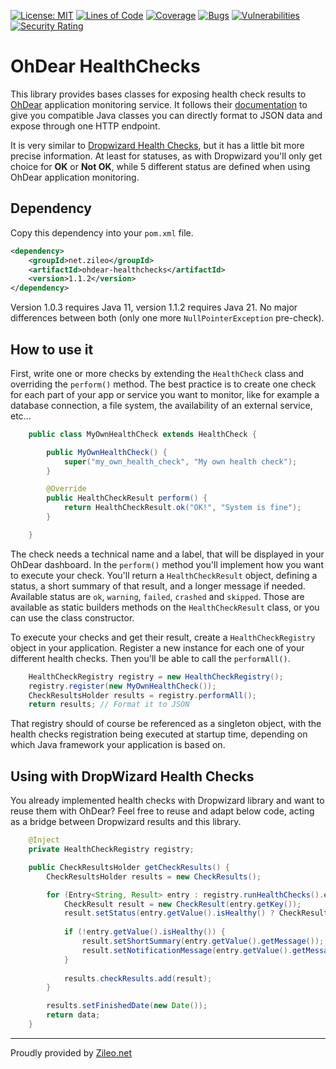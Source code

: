 [![License: MIT](https://img.shields.io/badge/License-MIT-yellow.svg)](https://opensource.org/licenses/MIT) [![Lines of Code](https://sonarcloud.io/api/project_badges/measure?project=zileo-net_ohdear-healthchecks&metric=ncloc)](https://sonarcloud.io/summary/new_code?id=zileo-net_ohdear-healthchecks) [![Coverage](https://sonarcloud.io/api/project_badges/measure?project=zileo-net_ohdear-healthchecks&metric=coverage)](https://sonarcloud.io/summary/new_code?id=zileo-net_ohdear-healthchecks) [![Bugs](https://sonarcloud.io/api/project_badges/measure?project=zileo-net_ohdear-healthchecks&metric=bugs)](https://sonarcloud.io/summary/new_code?id=zileo-net_ohdear-healthchecks) [![Vulnerabilities](https://sonarcloud.io/api/project_badges/measure?project=zileo-net_ohdear-healthchecks&metric=vulnerabilities)](https://sonarcloud.io/summary/new_code?id=zileo-net_ohdear-healthchecks) [![Security Rating](https://sonarcloud.io/api/project_badges/measure?project=zileo-net_ohdear-healthchecks&metric=security_rating)](https://sonarcloud.io/summary/new_code?id=zileo-net_ohdear-healthchecks)

# OhDear HealthChecks

This library provides bases classes for exposing health check results to [OhDear](https://ohdear.app) application monitoring service. It follows their [documentation](https://ohdear.app/docs/features/application-health-monitoring) to give you compatible Java classes you can directly format to JSON data and expose through one HTTP endpoint.

It is very similar to [Dropwizard Health Checks](https://metrics.dropwizard.io/4.2.0/manual/healthchecks.html), but it has a little bit more precise information. At least for statuses, as with Dropwizard you'll only get choice for __OK__ or __Not OK__, while 5 different status are defined when using OhDear application monitoring.

## Dependency

Copy this dependency into your `pom.xml` file.

```xml
<dependency>
    <groupId>net.zileo</groupId>
    <artifactId>ohdear-healthchecks</artifactId>
    <version>1.1.2</version>
</dependency>
```

Version 1.0.3 requires Java 11, version 1.1.2 requires Java 21. No major differences between both (only one more `NullPointerException` pre-check).

## How to use it

First, write one or more checks by extending the `HealthCheck` class and overriding the `perform()` method. The best practice is to create one check for each part of your app or service you want to monitor, like for example a database connection, a file system, the availability of an external service, etc... 

```java
    public class MyOwnHealthCheck extends HealthCheck {

        public MyOwnHealthCheck() {
            super("my_own_health_check", "My own health check");
        }

        @Override
        public HealthCheckResult perform() {
            return HealthCheckResult.ok("OK!", "System is fine");
        }

    }
```

The check needs a technical name and a label, that will be displayed in your OhDear dashboard. In the `perform()` method you'll implement how you want to execute your check. You'll return a `HealthCheckResult` object, defining a status, a short summary of that result, and a longer message if needed. Available status are `ok`, `warning`, `failed`, `crashed` and `skipped`. Those are available as static builders methods on the `HealthCheckResult` class, or you can use the class constructor.

To execute your checks and get their result, create a `HealthCheckRegistry` object in your application. Register a new instance for each one of your different health checks. Then you'll be able to call the `performAll()`. 

```java
    HealthCheckRegistry registry = new HealthCheckRegistry();
    registry.register(new MyOwnHealthCheck());
    CheckResultsHolder results = registry.performAll();
    return results; // Format it to JSON
```

That registry should of course be referenced as a singleton object, with the health checks registration being executed at startup time, depending on which Java framework your application is based on.

## Using with DropWizard Health Checks

You already implemented health checks with Dropwizard library and want to reuse them with OhDear? Feel free to reuse and adapt below code, acting as a bridge between Dropwizard results and this library.

```java
    @Inject
    private HealthCheckRegistry registry;

    public CheckResultsHolder getCheckResults() {
        CheckResultsHolder results = new CheckResults();

        for (Entry<String, Result> entry : registry.runHealthChecks().entrySet()) {
            CheckResult result = new CheckResult(entry.getKey());
            result.setStatus(entry.getValue().isHealthy() ? CheckResultStatus.OK : CheckResultStatus.FAILED);
           
            if (!entry.getValue().isHealthy()) {
                result.setShortSummary(entry.getValue().getMessage());
                result.setNotificationMessage(entry.getValue().getMessage());
            }
           
            results.checkResults.add(result);
        }

        results.setFinishedDate(new Date());
        return data;
    }
```

---

Proudly provided by [Zileo.net](https://zileo.net)
